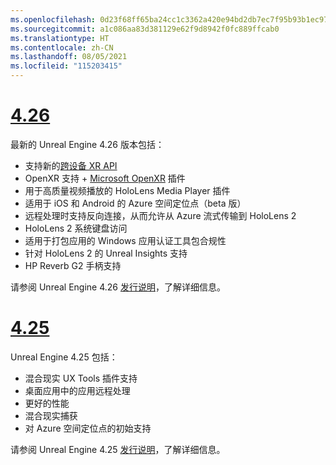 ```yaml
---
ms.openlocfilehash: 0d23f68ff65ba24cc1c3362a420e94bd2db7ec7f95b93b1ec9714b5bbe9e8a11
ms.sourcegitcommit: a1c086aa83d381129e62f9d8942f0fc889ffcab0
ms.translationtype: HT
ms.contentlocale: zh-CN
ms.lasthandoff: 08/05/2021
ms.locfileid: "115203415"
---
```

# <a name="426"></a>[4.26](#tab/ue426)

最新的 Unreal Engine 4.26 版本包括：
* 支持新的[跨设备 XR API](../unreal-porting.md)
* OpenXR 支持 + [Microsoft OpenXR](https://github.com/microsoft/Microsoft-OpenXR-Unreal) 插件 
* 用于高质量视频播放的 HoloLens Media Player 插件
* 适用于 iOS 和 Android 的 Azure 空间定位点（beta 版）
* 远程处理时支持反向连接，从而允许从 Azure 流式传输到 HoloLens 2
* HoloLens 2 系统键盘访问
* 适用于打包应用的 Windows 应用认证工具包合规性
* 针对 HoloLens 2 的 Unreal Insights 支持
* HP Reverb G2 手柄支持

请参阅 Unreal Engine 4.26 <a href="https://docs.unrealengine.com/Support/Builds/ReleaseNotes/4_26/index.html" target="_blank" title="Unreal Engine 4.26 发行说明">发行说明</a>，了解详细信息。 


# <a name="425"></a>[4.25](#tab/ue425)

Unreal Engine 4.25 包括：
* 混合现实 UX Tools 插件支持
* 桌面应用中的应用远程处理
* 更好的性能
* 混合现实捕获
* 对 Azure 空间定位点的初始支持

请参阅 Unreal Engine 4.25 <a href="https://docs.unrealengine.com/Support/Builds/ReleaseNotes/4_25/index.html" target="_blank" title="Unreal Engine 4.25 发行说明">发行说明</a>，了解详细信息。